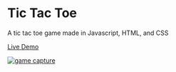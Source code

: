 # Tic Tac Toe
A tic tac toe game made in Javascript, HTML, and CSS

[Live Demo](https://hanvdao.github.io/tic-tac-toe/)

[![game capture](https://github.com/hanvdao/tic-tac-toe/blob/master/assets/tic%20tac%20toe%20capture.gif?raw=true)](https://hanvdao.github.io/tic-tac-toe/)
